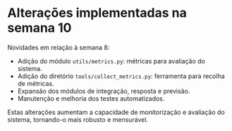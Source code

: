 # Alterações implementadas na semana 10

Novidades em relação à semana 8:

- Adição do módulo `utils/metrics.py`: métricas para avaliação do sistema.
- Adição do diretório `tools/collect_metrics.py`: ferramenta para recolha de métricas.
- Expansão dos módulos de integração, resposta e previsão.
- Manutenção e melhoria dos testes automatizados.

Estas alterações aumentam a capacidade de monitorização e avaliação do sistema, tornando-o mais robusto e mensurável.
